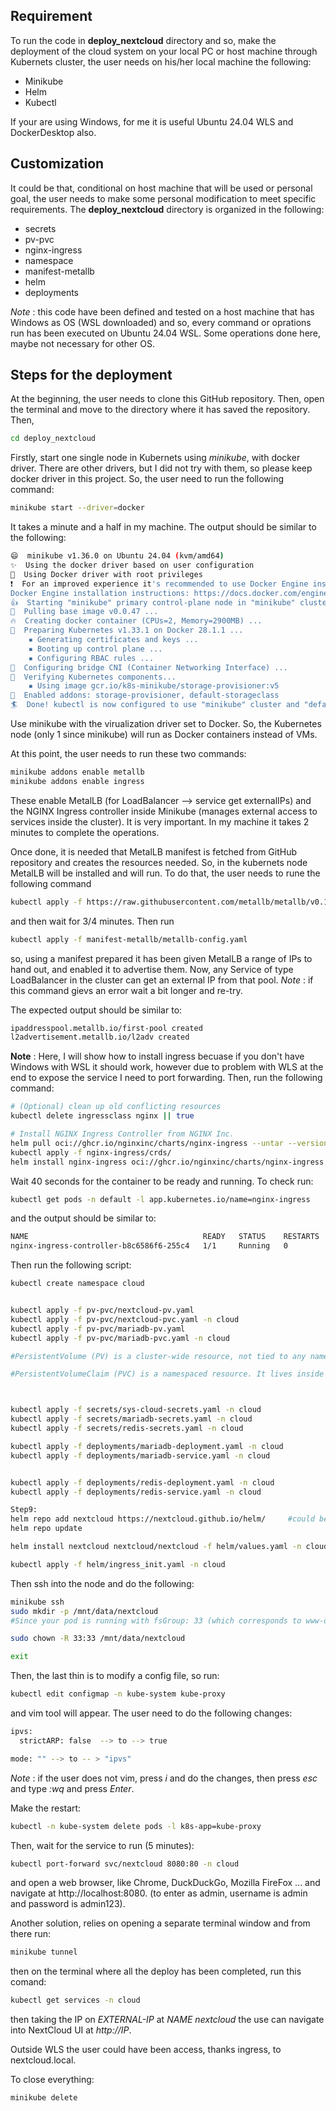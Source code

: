 ## Requirement


To run the code in **deploy_nextcloud** directory and so, make the deployment of the cloud system on your local PC or host machine through Kubernets cluster, the user needs on his/her local machine the following:

* Minikube
* Helm
* Kubectl

If your are using Windows, for me it is useful Ubuntu 24.04 WLS and DockerDesktop also.

## Customization

It could be that, conditional on host machine that will be used or personal goal, the user needs to make some personal modification to meet specific requirements. The **deploy_nextcloud** directory is organized in the following:

* secrets 
* pv-pvc
* nginx-ingress
* namespace
* manifest-metallb
* helm
* deployments

*Note* :  this code have been defined and tested on a host machine that has Windows as OS (WSL downloaded) and so, every command or oprations run has been executed on Ubuntu 24.04 WSL. Some operations done here, maybe not necessary for other OS.

## Steps for the deployment
At the beginning, the user needs to clone this GitHub repository. Then, open the terminal and move to the directory where it has saved the repository. Then, 

```bash
cd deploy_nextcloud
```

Firstly, start one single node in Kubernets using *minikube*, with docker driver. There are other drivers, but I did not try with them, so please keep docker driver in this project. So, the user need to run the following command:
```bash
minikube start --driver=docker
```
It takes a minute and a half in my machine. The output should be similar to the following:
```bash
😄  minikube v1.36.0 on Ubuntu 24.04 (kvm/amd64)
✨  Using the docker driver based on user configuration
📌  Using Docker driver with root privileges
❗  For an improved experience it's recommended to use Docker Engine instead of Docker Desktop.
Docker Engine installation instructions: https://docs.docker.com/engine/install/#server
👍  Starting "minikube" primary control-plane node in "minikube" cluster
🚜  Pulling base image v0.0.47 ...
🔥  Creating docker container (CPUs=2, Memory=2900MB) ...
🐳  Preparing Kubernetes v1.33.1 on Docker 28.1.1 ...
    ▪ Generating certificates and keys ...
    ▪ Booting up control plane ...
    ▪ Configuring RBAC rules ...
🔗  Configuring bridge CNI (Container Networking Interface) ...
🔎  Verifying Kubernetes components...
    ▪ Using image gcr.io/k8s-minikube/storage-provisioner:v5
🌟  Enabled addons: storage-provisioner, default-storageclass
🏄  Done! kubectl is now configured to use "minikube" cluster and "default" namespace by default
```

Use minikube with the virualization driver set to Docker. So, the Kubernetes node (only 1 since minikube) will run as Docker containers instead of VMs.

At this point, the user needs to run these two commands:
```bash
minikube addons enable metallb
minikube addons enable ingress
```

These enable MetalLB (for LoadBalancer --> service get externalIPs) and the NGINX Ingress controller inside Minikube (manages external access to services inside the cluster). It is very important. In my machine it takes 2 minutes to complete the operations.

Once done, it is needed that MetalLB manifest is fetched from GitHub repository and creates the resources needed. So, in the kubernets node MetalLB will be installed and will run. To do that, the user needs to rune the following command

```bash
kubectl apply -f https://raw.githubusercontent.com/metallb/metallb/v0.14.8/config/manifests/metallb-native.yaml
```
and then wait for 3/4 minutes. Then run

```bash
kubectl apply -f manifest-metallb/metallb-config.yaml
```
so, using a manifest prepared it has been given MetalLB a range of IPs to hand out, and enabled it to advertise them. Now, any Service of type LoadBalancer in the cluster can get an external IP from that pool. *Note* : if this command gievs an error wait a bit longer and re-try. 

The expected output should be similar to:
```bash
ipaddresspool.metallb.io/first-pool created
l2advertisement.metallb.io/l2adv created
```

**Note** : Here, I will show how to install ingress becuase if you don't have Windows with WSL it should work, however due to problem with WLS at the end to expose the service I need to port forwarding.
Then, run the following command:
```bash
# (Optional) clean up old conflicting resources
kubectl delete ingressclass nginx || true

# Install NGINX Ingress Controller from NGINX Inc.
helm pull oci://ghcr.io/nginxinc/charts/nginx-ingress --untar --version 0.17.1
kubectl apply -f nginx-ingress/crds/
helm install nginx-ingress oci://ghcr.io/nginxinc/charts/nginx-ingress --version 0.17.1
```


Wait 40 seconds for the container to be ready and running. To check run:

```bash
kubectl get pods -n default -l app.kubernetes.io/name=nginx-ingress
```

and the output should be similar to:

```bash
NAME                                       READY   STATUS    RESTARTS   AGE
nginx-ingress-controller-b8c6586f6-255c4   1/1     Running   0          38s
```

Then run the following script:
```bash
kubectl create namespace cloud


kubectl apply -f pv-pvc/nextcloud-pv.yaml
kubectl apply -f pv-pvc/nextcloud-pvc.yaml -n cloud
kubectl apply -f pv-pvc/mariadb-pv.yaml
kubectl apply -f pv-pvc/mariadb-pvc.yaml -n cloud

#PersistentVolume (PV) is a cluster-wide resource, not tied to any namespace. It represents a piece of storage in the cluster. Because it's a resource shared across the entire cluster, it does not belong to any specific namespace.

#PersistentVolumeClaim (PVC) is a namespaced resource. It lives inside a namespace because it represents a request for storage by a particular workload or application running in that namespace.



kubectl apply -f secrets/sys-cloud-secrets.yaml -n cloud
kubectl apply -f secrets/mariadb-secrets.yaml -n cloud
kubectl apply -f secrets/redis-secrets.yaml -n cloud

kubectl apply -f deployments/mariadb-deployment.yaml -n cloud
kubectl apply -f deployments/mariadb-service.yaml -n cloud


kubectl apply -f deployments/redis-deployment.yaml -n cloud
kubectl apply -f deployments/redis-service.yaml -n cloud

Step9:
helm repo add nextcloud https://nextcloud.github.io/helm/     #could be skipped if already present
helm repo update

helm install nextcloud nextcloud/nextcloud -f helm/values.yaml -n cloud

kubectl apply -f helm/ingress_init.yaml -n cloud
```

Then ssh into the node and do the following:
```bash
minikube ssh
sudo mkdir -p /mnt/data/nextcloud
#Since your pod is running with fsGroup: 33 (which corresponds to www-data group), run:

sudo chown -R 33:33 /mnt/data/nextcloud

exit
```

Then, the last thin is to modify a config file, so run:
```bash
kubectl edit configmap -n kube-system kube-proxy
```

and vim tool will appear. The user need to do the following changes:
```bash
ipvs:
  strictARP: false  --> to --> true

mode: "" --> to -- > "ipvs"
```

*Note* : if the user does not vim, press *i* and do the changes, then press *esc* and type *:wq* and press *Enter*.

Make the restart:
```bash
kubectl -n kube-system delete pods -l k8s-app=kube-proxy
```

Then, wait for the service to run (5 minutes):
```bash
kubectl port-forward svc/nextcloud 8080:80 -n cloud
```

and open a web browser, like Chrome, DuckDuckGo, Mozilla FireFox ... and navigate at http://localhost:8080. (to enter as admin, username is admin and password is admin123).

Another solution, relies on opening a separate terminal window and from there run:
```bash
minikube tunnel
```

then on the terminal where all the deploy has been completed, run this comand:
```bash
kubectl get services -n cloud
```

then taking the IP on *EXTERNAL-IP* at *NAME nextcloud* the use can navigate into NextCloud UI at *http://IP*. 

Outside WLS the user could have been access, thanks ingress, to nextcloud.local.

To close everything:
```bash
minikube delete
```